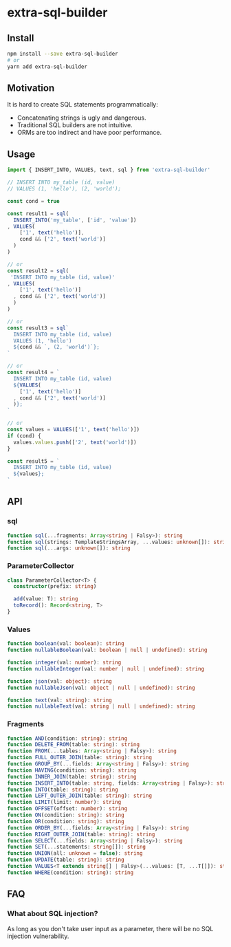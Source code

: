 # extra-sql-builder
## Install
```sh
npm install --save extra-sql-builder
# or
yarn add extra-sql-builder
```

## Motivation
It is hard to create SQL statements programmatically:
- Concatenating strings is ugly and dangerous.
- Traditional SQL builders are not intuitive.
- ORMs are too indirect and have poor performance.

## Usage
```ts
import { INSERT_INTO, VALUES, text, sql } from 'extra-sql-builder'

// INSERT INTO my_table (id, value)
// VALUES (1, 'hello'), (2, 'world');

const cond = true

const result1 = sql(
  INSERT_INTO('my_table', ['id', 'value'])
, VALUES(
    ['1', text('hello')],
    cond && ['2', text('world')]
  )
)

// or
const result2 = sql(
 'INSERT INTO my_table (id, value)'
, VALUES(
    ['1', text('hello')]
  , cond && ['2', text('world')]
  )
)

// or
const result3 = sql`
  INSERT INTO my_table (id, value)
  VALUES (1, 'hello')
  ${cond && `, (2, 'world')`};
`

// or
const result4 = `
  INSERT INTO my_table (id, value)
  ${VALUES(
    ['1', text('hello')]
  , cond && ['2', text('world')]
  )};
`

// or
const values = VALUES(['1', text('hello')])
if (cond) {
  values.values.push(['2', text('world')])
}

const result5 = `
  INSERT INTO my_table (id, value)
  ${values};
`
```

## API
### sql
```ts
function sql(...fragments: Array<string | Falsy>): string
function sql(strings: TemplateStringsArray, ...values: unknown[]): string
function sql(...args: unknown[]): string
```

### ParameterCollector
```ts
class ParameterCollector<T> {
  constructor(prefix: string)

  add(value: T): string
  toRecord(): Record<string, T>
}
```

### Values
```ts
function boolean(val: boolean): string
function nullableBoolean(val: boolean | null | undefined): string

function integer(val: number): string
function nullableInteger(val: number | null | undefined): string

function json(val: object): string
function nullableJson(val: object | null | undefined): string

function text(val: string): string
function nullableText(val: string | null | undefined): string
```

### Fragments
```ts
function AND(condition: string): string
function DELETE_FROM(table: string): string
function FROM(...tables: Array<string | Falsy>): string
function FULL_OUTER_JOIN(table: string): string
function GROUP_BY(...fields: Array<string | Falsy>): string
function HAVING(condition: string): string
function INNER_JOIN(table: string): string
function INSERT_INTO(table: string, fields: Array<string | Falsy>): string
function INTO(table: string): string
function LEFT_OUTER_JOIN(table: string): string
function LIMIT(limit: number): string
function OFFSET(offset: number): string
function ON(condition: string): string
function OR(condition: string): string
function ORDER_BY(...fields: Array<string | Falsy>): string
function RIGHT_OUTER_JOIN(table: string): string
function SELECT(...fields: Array<string | Falsy>): string
function SET(...statements: string[]): string
function UNION(all: unknown = false): string
function UPDATE(table: string): string
function VALUES<T extends string[] | Falsy>(...values: [T, ...T[]]): string
function WHERE(condition: string): string
```

## FAQ
### What about SQL injection?
As long as you don't take user input as a parameter,
there will be no SQL injection vulnerability.
